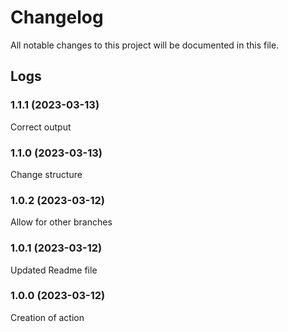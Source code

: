 # Changelog

All notable changes to this project will be documented in this file.

## Logs

### 1.1.1 (2023-03-13)

Correct output

### 1.1.0 (2023-03-13)

Change structure

### 1.0.2 (2023-03-12)

Allow for other branches

### 1.0.1 (2023-03-12)

Updated Readme file

### 1.0.0 (2023-03-12)

Creation of action
